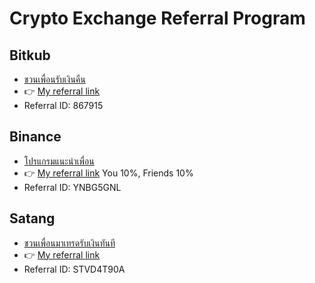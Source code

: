 # Crypto Exchange Referral Program

## Bitkub

- [ชวนเพื่อนรับเงินคืน](https://www.bitkub.com/referral)
- 👉 [My referral link](https://www.bitkub.com/signup?ref=867915)
- Referral ID: 867915

## Binance

- [โปรแกรมแนะนำเพื่อน](https://www.binance.com/th/activity/referral)
- 👉 [My referral link](https://www.binance.com/th/register?ref=YNBG5GNL) You 10%, Friends 10%
- Referral ID: YNBG5GNL

## Satang

- [ชวนเพื่อนมาเทรดรับเงินทันที](https://satangcorp.com/exchange/th/referral)
- 👉 [My referral link](https://satangcorp.com/exchange/en/register?referral=STVD4T90)
- Referral ID: STVD4T90A

